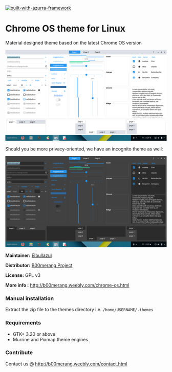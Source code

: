 [![built-with-azurra-framework](https://github.com/Elbullazul/Azurra_framework/raw/assets/azurra_framework_smaller.png)](https://github.com/Elbullazul/Azurra_framework)

# Chrome OS theme for Linux

Material designed theme based on the latest Chrome OS version

![chromeos-theme](https://github.com/B00merang-Project/gallery/raw/master/Chrome%20OS%2072%20(3).png)

Should you be more privacy-oriented, we have an incognito theme as well:

![chrome-os-dark](https://github.com/B00merang-Project/gallery/raw/master/Chrome%20OS%2072%20(5).png)

**Maintainer:** [Elbullazul](https://github.com/elbullazul)

**Distributor:** [B00merang Project](https://github.com/B00merang-Project)

**License:** GPL v3

**More info :** http://b00merang.weebly.com/chrome-os.html

### Manual installation

Extract the zip file to the themes directory i.e. `/home/USERNAME/.themes`

### Requirements

- GTK+ 3.20 or above
- Murrine and Pixmap theme engines

### Contribute

Contact us @ http://b00merang.weebly.com/contact.html
